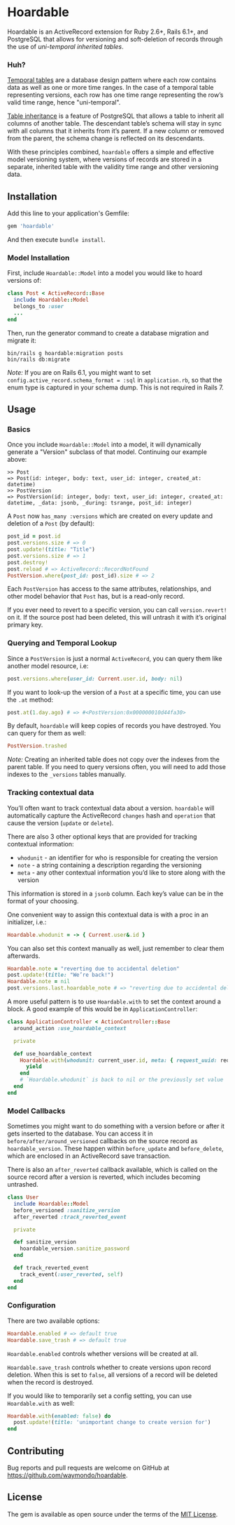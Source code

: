 # Hoardable

Hoardable is an ActiveRecord extension for Ruby 2.6+, Rails 6.1+, and PostgreSQL that allows for
versioning and soft-deletion of records through the use of *uni-temporal inherited tables*.

### Huh?

[Temporal tables](https://en.wikipedia.org/wiki/Temporal_database) are a database design pattern
where each row contains data as well as one or more time ranges. In the case of a temporal table
representing versions, each row has one time range representing the row’s valid time range, hence
"uni-temporal".

[Table inheritance](https://www.postgresql.org/docs/14/ddl-inherit.html) is a feature of PostgreSQL
that allows a table to inherit all columns of another table. The descendant table’s schema will stay
in sync with all columns that it inherits from it’s parent. If a new column or removed from the
parent, the schema change is reflected on its descendants.

With these principles combined, `hoardable` offers a simple and effective model versioning system,
where versions of records are stored in a separate, inherited table with the validity time range and
other versioning data.

## Installation

Add this line to your application's Gemfile:

```ruby
gem 'hoardable'
```

And then execute `bundle install`.

### Model Installation

First, include `Hoardable::Model` into a model you would like to hoard versions of:

```ruby
class Post < ActiveRecord::Base
  include Hoardable::Model
  belongs_to :user
  ...
end
```

Then, run the generator command to create a database migration and migrate it:

```
bin/rails g hoardable:migration posts
bin/rails db:migrate
```

_Note:_ If you are on Rails 6.1, you might want to set `config.active_record.schema_format = :sql`
in `application.rb`, so that the enum type is captured in your schema dump. This is not required in
Rails 7.

## Usage

### Basics

Once you include `Hoardable::Model` into a model, it will dynamically generate a "Version" subclass
of that model. Continuing our example above:

```
>> Post
=> Post(id: integer, body: text, user_id: integer, created_at: datetime)
>> PostVersion
=> PostVersion(id: integer, body: text, user_id: integer, created_at: datetime, _data: jsonb, _during: tsrange, post_id: integer)
```

A `Post` now `has_many :versions` which are created on every update and deletion of a `Post` (by
default):

```ruby
post_id = post.id
post.versions.size # => 0
post.update!(title: "Title")
post.versions.size # => 1
post.destroy!
post.reload # => ActiveRecord::RecordNotFound
PostVersion.where(post_id: post_id).size # => 2
```

Each `PostVersion` has access to the same attributes, relationships, and other model behavior that
`Post` has, but is a read-only record.

If you ever need to revert to a specific version, you can call `version.revert!` on it. If the
source post had been deleted, this will untrash it with it’s original primary key.

### Querying and Temporal Lookup

Since a `PostVersion` is just a normal `ActiveRecord`, you can query them like another model
resource, i.e:

```ruby
post.versions.where(user_id: Current.user.id, body: nil)
```

If you want to look-up the version of a `Post` at a specific time, you can use the `.at` method:

```ruby
post.at(1.day.ago) # => #<PostVersion:0x000000010d44fa30>
```

By default, `hoardable` will keep copies of records you have destroyed. You can query for them as
well:

```ruby
PostVersion.trashed
```

_Note:_ Creating an inherited table does not copy over the indexes from the parent table. If you
need to query versions often, you will need to add those indexes to the `_versions` tables manually.

### Tracking contextual data

You’ll often want to track contextual data about a version. `hoardable` will automatically capture
the ActiveRecord `changes` hash and `operation` that cause the version (`update` or `delete`).

There are also 3 other optional keys that are provided for tracking contextual information:

- `whodunit` - an identifier for who is responsible for creating the version
- `note` - a string containing a description regarding the versioning
- `meta` - any other contextual information you’d like to store along with the version

This information is stored in a `jsonb` column. Each key’s value can be in the format of your
choosing.

One convenient way to assign this contextual data is with a proc in an initializer, i.e.:

```ruby
Hoardable.whodunit = -> { Current.user&.id }
```

You can also set this context manually as well, just remember to clear them afterwards.

```ruby
Hoardable.note = "reverting due to accidental deletion"
post.update!(title: "We’re back!")
Hoardable.note = nil
post.versions.last.hoardable_note # => "reverting due to accidental deletion"
```

A more useful pattern is to use `Hoardable.with` to set the context around a block. A good example
of this would be in `ApplicationController`:

```ruby
class ApplicationController < ActionController::Base
  around_action :use_hoardable_context

  private

  def use_hoardable_context
    Hoardable.with(whodunit: current_user.id, meta: { request_uuid: request.uuid }) do
      yield
    end
    # `Hoardable.whodunit` is back to nil or the previously set value
  end
end
```

### Model Callbacks

Sometimes you might want to do something with a version before or after it gets inserted to the
database. You can access it in `before/after/around_versioned` callbacks on the source record as
`hoardable_version`. These happen within `before_update` and `before_delete`, which are enclosed in
an ActiveRecord save transaction.

There is also an `after_reverted` callback available, which is called on the source record after a
version is reverted, which includes becoming untrashed.

``` ruby
class User
  include Hoardable::Model
  before_versioned :sanitize_version
  after_reverted :track_reverted_event

  private

  def sanitize_version
    hoardable_version.sanitize_password
  end 

  def track_reverted_event
    track_event(:user_reverted, self)
  end
end
```

### Configuration

There are two available options:

``` ruby
Hoardable.enabled # => default true
Hoardable.save_trash # => default true
```

`Hoardable.enabled` controls whether versions will be created at all.

`Hoardable.save_trash` controls whether to create versions upon record deletion. When this is set to
`false`, all versions of a record will be deleted when the record is destroyed.

If you would like to temporarily set a config setting, you can use `Hoardable.with` as well:

```ruby
Hoardable.with(enabled: false) do
  post.update!(title: 'unimportant change to create version for')
end
```

## Contributing

Bug reports and pull requests are welcome on GitHub at https://github.com/waymondo/hoardable.

## License

The gem is available as open source under the terms of the [MIT License](https://opensource.org/licenses/MIT).
